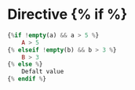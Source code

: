Directive {% if %}
==================

```php
{%if !empty(a) && a > 5 %}
    A > 5
{% elseif !empty(b) && b > 3 %}
    B > 3
{% else %}
    Defalt value
{% endif %}
```
